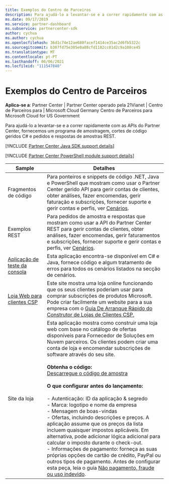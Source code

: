 ```yaml
---
title: Exemplos do Centro de Parceiros
description: Para ajudá-lo a levantar-se e a correr rapidamente com as APIs do Partner Center, fornecemos um programa de amostragem, cortes de código geridos C\ e pedidos e respostas de amostras REST.
ms.date: 09/17/2019
ms.service: partner-dashboard
ms.subservice: partnercenter-sdk
author: cychua
ms.author: cychua
ms.openlocfilehash: 36d1c74e12ae680facef1414ce35ac2d6fb5322c
ms.sourcegitcommit: b307fd75e305e0a88cfd1182cc01d2c9a108ce45
ms.translationtype: MT
ms.contentlocale: pt-PT
ms.lasthandoff: 06/06/2021
ms.locfileid: "111547840"
---
```

# <a name="partner-center-samples"></a>Exemplos do Centro de Parceiros

**Aplica-se a**: Partner Center | Partner Center operado pela 21Vianet | Centro de Parceiros para | Microsoft Cloud Germany Centro de Parceiros para Microsoft Cloud for US Government

Para ajudá-lo a levantar-se e a correr rapidamente com as APIs do Partner Center, fornecemos um programa de amostragem, cortes de código geridos C# e pedidos e respostas de amostras REST.

[!INCLUDE [Partner Center Java SDK support details](../includes/java-sdk-support.md)]

[!INCLUDE [Partner Center PowerShell module support details](../includes/powershell-module-support.md)]

| Sample                                                        | Detalhes                                             |
|---------------------------------------------------------------|-----------------------------------------------------|
| Fragmentos de código                                                 | Para ponteiros e snippets de código .NET, Java e PowerShell que mostram como usar o Partner Center gerido API para gerir contas de clientes, obter análises, fazer encomendas, gerir faturação e subscrições, fornecer suporte e gerir contas e perfis, ver [Cenários](scenarios.md).                                                                          |
| Exemplos REST                                                  | Para pedidos de amostra e respostas que mostram como usar a API do Partner Center REST para gerir contas de clientes, obter análises, fazer encomendas, gerir faturamentos e subscrições, fornecer suporte e gerir contas e perfis, ver [Cenários](scenarios.md).                                                                                                       |
| [Aplicação de teste da consola](console-test-app.md)                       | Esta aplicação encontra-se disponível em C# e Java, fornece código e algum tratamento de erros para todos os cenários listados na secção de cenários.                                                                        |
| [Loja Web para clientes CSP](csp-customer-web-storefront.md) | Este site mostra uma loja online funcionando que os seus clientes poderiam usar para comprar subscrições de produtos Microsoft. Pode criar facilmente um website para a sua empresa com o [Guia De Arranque Rápido do Construtor de Lojas de Clientes CSP.](csp-customer-storefront-builder-quick-start-guide-.md)                                                              |
| Site da loja                                                | Esta aplicação mostra como construir uma loja web com base no catálogo de ofertas disponíveis para Fornecedor de Soluções em Nuvem parceiros. Os clientes podem criar uma conta de loja e encomendar subscrições de software através do seu site.<br/><br/>                  **Obtenha o código:**<br/> [Descarregue o código de amostra](https://go.microsoft.com/fwlink/p/?LinkId=746683)<br/><br/>                                            **O que configurar antes do lançamento:**<br/><br/> - Autenticação: ID da aplicação & segredo<br/> - Marca: logotipo e nome da empresa<br/> - Mensagem de boas-vindas<br/> - Ofertas, incluindo descrições e preços. A aplicação assume que os preços da lista incluem quaisquer impostos aplicáveis. Em alternativa, pode adicionar lógica adicional para calcular o imposto durante o check-out.<br/> - Informações de pagamento: forneça as suas próprias opções de cartão de crédito, PayPal ou outros tipos de pagamento. Antes de configurar esta peça, leia o guia [Não pagamento, fraude ou uso indevido](/partner-center/non-payment-fraud-misuse). |